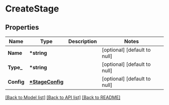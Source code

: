 # CreateStage

## Properties

| Name       | Type                                | Description | Notes                        |
| ---------- | ----------------------------------- | ----------- | ---------------------------- |
| **Name**   | **\*string**                        |             | [optional] [default to null] |
| **Type\_** | **\*string**                        |             | [optional] [default to null] |
| **Config** | **[\*StageConfig](StageConfig.md)** |             | [optional] [default to null] |

[[Back to Model list]](../README.md#documentation-for-models) [[Back to API list]](../README.md#documentation-for-api-endpoints) [[Back to README]](../README.md)
